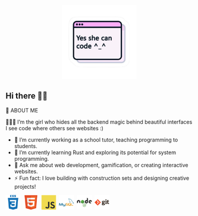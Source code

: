 <div id="header" align="center">
  <img src="_-removebg-preview.png" width="200"/>
</div>

## Hi there 👋🏻

💫 ABOUT ME

👩🏼‍💻 I’m the girl who hides all the backend magic behind beautiful interfaces
I see code where others see websites :)

- 🔭 I’m currently working as a school tutor, teaching programming to students.  
- 🌱 I’m currently learning Rust and exploring its potential for system programming.  
- 💬 Ask me about web development, gamification, or creating interactive websites.  
- ⚡ Fun fact: I love building with construction sets and designing creative projects!


<div>
  <img src="https://github.com/devicons/devicon/blob/master/icons/css3/css3-plain-wordmark.svg"  title="CSS3" alt="CSS" width="40" height="40"/>&nbsp;
  <img src="https://github.com/devicons/devicon/blob/master/icons/html5/html5-original.svg" title="HTML5" alt="HTML" width="40" height="40"/>&nbsp;
  <img src="https://github.com/devicons/devicon/blob/master/icons/javascript/javascript-original.svg" title="JavaScript" alt="JavaScript" width="40" height="40"/>&nbsp;
  <img src="https://github.com/devicons/devicon/blob/master/icons/mysql/mysql-original-wordmark.svg" title="MySQL"  alt="MySQL" width="40" height="40"/>&nbsp;
  <img src="https://github.com/devicons/devicon/blob/master/icons/nodejs/nodejs-original-wordmark.svg" title="NodeJS" alt="NodeJS" width="40" height="40"/>&nbsp;
  <img src="https://github.com/devicons/devicon/blob/master/icons/git/git-original-wordmark.svg" title="Git" **alt="Git" width="40" height="40"/>
</div>
